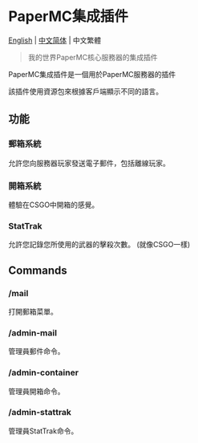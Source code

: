 # PaperMC集成插件
[English](https://github.com/H4NGH01/PaperMC-Plugin-Integrate/blob/main/README.md) | [中文简体](https://github.com/H4NGH01/PaperMC-Plugin-Integrate/blob/main/README_zh_sc.md) | 中文繁體
> 我的世界PaperMC核心服務器的集成插件

PaperMC集成插件是一個用於PaperMC服務器的插件

該插件使用資源包來根據客戶端顯示不同的語言。

## 功能
### 郵箱系統
允許您向服務器玩家發送電子郵件，包括離線玩家。

### 開箱系統
體驗在CSGO中開箱的感覺。

### StatTrak
允許您記錄您所使用的武器的擊殺次數。
(就像CSGO一樣)

## Commands
### /mail
打開郵箱菜單。

### /admin-mail
管理員郵件命令。

### /admin-container
管理員開箱命令。

### /admin-stattrak
管理員StatTrak命令。
